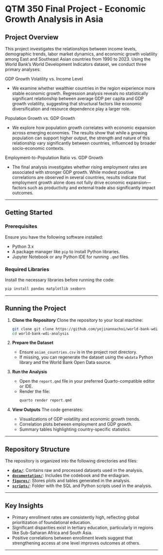 # **QTM 350 Final Project - Economic Growth Analysis in Asia**

## **Project Overview**

This project investigates the relationships between income levels, demographic trends, labor market dynamics, and economic growth volatility among East and Southeast Asian countries from 1990 to 2023. Using the World Bank’s World Development Indicators dataset, we conduct three primary analyses:

GDP Growth Volatility vs. Income Level
- We examine whether wealthier countries in the region experience more stable economic growth. Regression analysis reveals no statistically significant relationship between average GDP per capita and GDP growth volatility, suggesting that structural factors like economic diversification and resource dependence play a larger role.

Population Growth vs. GDP Growth
- We explore how population growth correlates with economic expansion across emerging economies. The results show that while a growing population can support higher output, the strength and nature of this relationship vary significantly between countries, influenced by broader socio-economic contexts.

Employment-to-Population Ratio vs. GDP Growth
- The final analysis investigates whether rising employment rates are associated with stronger GDP growth. While modest positive correlations are observed in several countries, results indicate that employment growth alone does not fully drive economic expansion—factors such as productivity and external trade also significantly impact outcomes.

---

## **Getting Started**

### **Prerequisites**
Ensure you have the following software installed:
- Python 3.x
- A package manager like `pip` to install Python libraries.
- Jupyter Notebook or any Python IDE for running `.qmd` files.

### **Required Libraries**
Install the necessary libraries before running the code:
```bash
pip install pandas matplotlib seaborn
```

---

## **Running the Project**

1. **Clone the Repository**
   Clone the repository to your local machine:
   ```bash
   git clone git clone https://github.com/yejinannachoi/world-bank-wdi-analysis.git
   cd world-bank-wdi-analysis
   ```

2. **Prepare the Dataset**
   - Ensure `asian_countries.csv` is in the project root directory.
   - If missing, you can regenerate the dataset using the `wbdata` Python library and the World Bank Open Data source.

3. **Run the Analysis**
   - Open the `report.qmd` file in your preferred Quarto-compatible editor or IDE.
   - Render the file:
     ```bash
     quarto render report.qmd
     ```

4. **View Outputs**
   The code generates:
   - Visualizations of GDP volatility and economic growth trends.
   - Correlation plots between employment and GDP growth.
   - Summary tables highlighting country-specific statistics.

---

## **Repository Structure**

The repository is organized into the following directories and files:

- **[`data/`](data/)**: Contains raw and processed datasets used in the analysis.  
- **[`documentation/`](documentation/)**: Includes the codebook and the erdiagram.  
- **[`figures/`](figures/)**: Stores plots and tables generated in the analysis. 
- **[`scripts/`](script/)**: Folder with the SQL and Python scripts used in the analysis.  

---

## **Key Insights**
- Primary enrollment rates are consistently high, reflecting global prioritization of foundational education.
- Significant disparities exist in tertiary education, particularly in regions like Sub-Saharan Africa and South Asia.
- Positive correlations between enrollment levels suggest that strengthening access at one level improves outcomes at others.

---